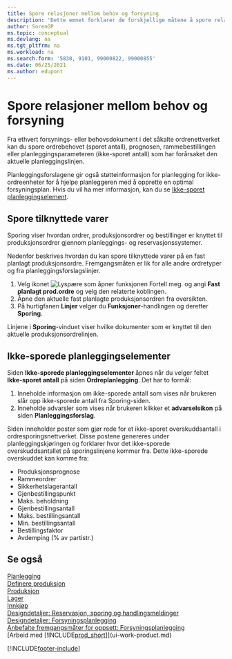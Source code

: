 ```yaml
---
title: Spore relasjoner mellom behov og forsyning
description: 'Dette emnet forklarer de forskjellige måtene å spore relasjoner mellom behov og forsyning, for eksempel sporing av koblede varer og håndtering av ikke-sporede planleggingselementer.'
author: SorenGP
ms.topic: conceptual
ms.devlang: na
ms.tgt_pltfrm: na
ms.workload: na
ms.search.form: '5830, 9101, 99000822, 99000855'
ms.date: 06/25/2021
ms.author: edupont
---
```

# <a name="track-relations-between-demand-and-supply"></a><a name="track-relations-between-demand-and-supply"></a><a name="track-relations-between-demand-and-supply"></a>Spore relasjoner mellom behov og forsyning

Fra ethvert forsynings- eller behovsdokument i det såkalte ordrenettverket kan du spore ordrebehovet (sporet antall), prognosen, rammebestillingen eller planleggingsparameteren (ikke-sporet antall) som har forårsaket den aktuelle planleggingslinjen.

Planleggingsforslagene gir også støtteinformasjon for planlegging for ikke-ordreenheter for å hjelpe planleggeren med å opprette en optimal forsyningsplan. Hvis du vil ha mer informasjon, kan du se [Ikke-sporet planleggingselement](production-how-track-demand-supply.md#untracked-planning-elements).

## <a name="to-track-linked-items"></a><a name="to-track-linked-items"></a><a name="to-track-linked-items"></a>Spore tilknyttede varer
Sporing viser hvordan ordrer, produksjonsordrer og bestillinger er knyttet til produksjonsordrer gjennom planleggings- og reservasjonssystemer.

Nedenfor beskrives hvordan du kan spore tilknyttede varer på en fast planlagt produksjonsordre. Fremgangsmåten er lik for alle andre ordretyper og fra planleggingsforslagslinjer.

1. Velg ikonet ![Lyspære som åpner funksjonen Fortell meg.](media/ui-search/search_small.png "Fortell hva du vil gjøre") og angi **Fast planlagt prod.ordre** og velg den relaterte koblingen.
2. Åpne den aktuelle fast planlagte produksjonsordren fra oversikten.
3. På hurtigfanen **Linjer** velger du **Funksjoner**-handlingen og deretter **Sporing**.

Linjene i **Sporing**-vinduet viser hvilke dokumenter som er knyttet til den aktuelle produksjonsordrelinjen.

## <a name="untracked-planning-elements"></a><a name="untracked-planning-elements"></a><a name="untracked-planning-elements"></a>Ikke-sporede planleggingselementer
Siden **Ikke-sporede planleggingselementer** åpnes når du velger feltet **Ikke-sporet antall** på siden **Ordreplanlegging**. Det har to formål:

1. Inneholde informasjon om ikke-sporede antall som vises når brukeren slår opp ikke-sporede antall fra Sporing-siden.
2. Inneholde advarsler som vises når brukeren klikker et **advarselsikon** på siden **Planleggingsforslag**.

Siden inneholder poster som gjør rede for et ikke-sporet overskuddsantall i ordresporingsnettverket. Disse postene genereres under planleggingskjøringen og forklarer hvor det ikke-sporede overskuddsantallet på sporingslinjene kommer fra. Dette ikke-sporede overskuddet kan komme fra:

- Produksjonsprognose
- Rammeordrer
- Sikkerhetslagerantall
- Gjenbestillingspunkt
- Maks. beholdning
- Gjenbestillingsantall
- Maks. bestillingsantall
- Min. bestillingsantall
- Bestillingsfaktor
- Avdemping (% av partistr.)

## <a name="see-also"></a><a name="see-also"></a><a name="see-also"></a>Se også
[Planlegging](production-planning.md)   
[Definere produksjon](production-configure-production-processes.md)  
[Produksjon](production-manage-manufacturing.md)    
[Lager](inventory-manage-inventory.md)  
[Innkjøp](purchasing-manage-purchasing.md)  
[Designdetaljer: Reservasjon, sporing og handlingsmeldinger](design-details-reservation-order-tracking-and-action-messaging.md)  
[Designdetaljer: Forsyningsplanlegging](design-details-supply-planning.md)   
[Anbefalte fremgangsmåter for oppsett: Forsyningsplanlegging](setup-best-practices-supply-planning.md)  
[Arbeid med [!INCLUDE[prod_short](includes/prod_short.md)]](ui-work-product.md)


[!INCLUDE[footer-include](includes/footer-banner.md)]
